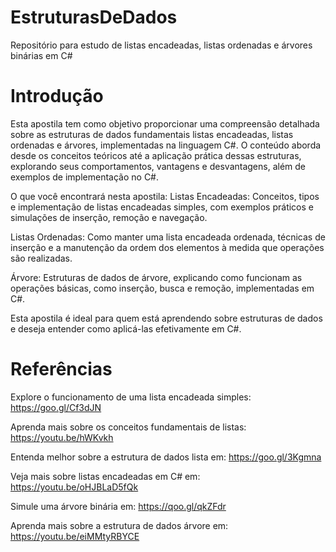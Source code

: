 # EstruturasDeDados
Repositório para estudo de listas encadeadas, listas ordenadas e árvores binárias em C#

# Introdução 
Esta apostila tem como objetivo proporcionar uma compreensão detalhada sobre as estruturas de dados fundamentais listas encadeadas, listas ordenadas e árvores, implementadas na linguagem C#. O conteúdo aborda desde os conceitos teóricos até a aplicação prática dessas estruturas, explorando seus comportamentos, vantagens e desvantagens, além de exemplos de implementação no C#.

O que você encontrará nesta apostila:
Listas Encadeadas: Conceitos, tipos e implementação de listas encadeadas simples, com exemplos práticos e simulações de inserção, remoção e navegação.

Listas Ordenadas: Como manter uma lista encadeada ordenada, técnicas de inserção e a manutenção da ordem dos elementos à medida que operações são realizadas.

Árvore: Estruturas de dados de árvore, explicando como funcionam as operações básicas, como inserção, busca e remoção, implementadas em C#.

Esta apostila é ideal para quem está aprendendo sobre estruturas de dados e deseja entender como aplicá-las efetivamente em C#.

# Referências
Explore o funcionamento de uma lista encadeada simples:
https://goo.gl/Cf3dJN

Aprenda mais sobre os conceitos fundamentais de listas:
https://youtu.be/hWKvkh

Entenda melhor sobre a estrutura de dados lista em:
https://goo.gl/3Kgmna

Veja mais sobre listas encadeadas em C# em:
https://youtu.be/oHJBLaD5fQk

Simule uma árvore binária em:
https://qoo.gl/qkZFdr

Aprenda mais sobre a estrutura de dados árvore em:
https://youtu.be/eiMMtyRBYCE


